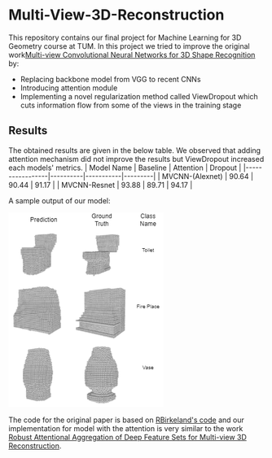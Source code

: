 # Multi-View-3D-Reconstruction

This repository contains our final project for Machine Learning for 3D Geometry course at TUM. 
In this project we tried to improve the original work[Multi-view Convolutional Neural Networks for 3D Shape Recognition](http://vis-www.cs.umass.edu/mvcnn/docs/su15mvcnn.pdf) by:

- Replacing backbone model from VGG to recent CNNs
- Introducing attention module
- Implementing a novel regularization method called ViewDropout which cuts information flow from some of the views in the training stage


## Results

The obtained results are given in the below table. We observed that adding attention mechanism did not improve the results but ViewDropout increased each models' metrics. 
| Model Name      | Baseline | Attention | Dropout |
|-----------------|----------|-----------|---------|
| MVCNN-(Alexnet) | 90.64    | 90.44     | 91.17   |
| MVCNN-Resnet    | 93.88    | 89.71     | 94.17   |

A sample output of our model:

![sample](images/reconstructionsamples.png)


The code for the original paper is based on [RBirkeland's code](https://github.com/RBirkeland/MVCNN-PyTorch) and
our implementation for model with the attention is very similar to the work [Robust Attentional Aggregation of Deep Feature Sets for Multi-view 3D Reconstruction](https://arxiv.org/abs/1808.00758).  

